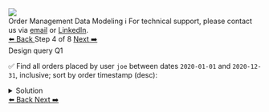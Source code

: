 <!-- TOP -->
<div class="top">
  <img class="scenario-academy-logo" src="https://datastax-academy.github.io/katapod-shared-assets/images/ds-academy-2023.svg" />
  <div class="scenario-title-section">
    <span class="scenario-title">Order Management Data Modeling</span>
    <span class="scenario-subtitle">ℹ️ For technical support, please contact us via <a href="mailto:aleksandr.volochnev@datastax.com">email</a> or <a href="https://dtsx.io/aleks">LinkedIn</a>.</span>
  </div>
</div>

<!-- NAVIGATION -->
<div id="navigation-top" class="navigation-top">
 <a href='command:katapod.loadPage?[{"step":"step3"}]'
   class="btn btn-dark navigation-top-left">⬅️ Back
 </a>
<span class="step-count"> Step 4 of 8</span>
 <a href='command:katapod.loadPage?[{"step":"step5"}]' 
    class="btn btn-dark navigation-top-right">Next ➡️
  </a>
</div>

<!-- CONTENT -->

<div class="step-title">Design query Q1</div>

✅ Find all orders placed by user `joe` between dates `2020-01-01` and `2020-12-31`, inclusive; sort by order timestamp (desc):
 
<details>
  <summary>Solution</summary>

```
SELECT * 
FROM orders_by_user 
WHERE user_id = 'joe'
  AND order_timestamp >= '2020-01-01'
  AND order_timestamp <  '2021-01-01';
```

</details>

<!-- NAVIGATION -->
<div id="navigation-bottom" class="navigation-bottom">
 <a href='command:katapod.loadPage?[{"step":"step3"}]'
   class="btn btn-dark navigation-bottom-left">⬅️ Back
 </a>
 <a href='command:katapod.loadPage?[{"step":"step5"}]'
    class="btn btn-dark navigation-bottom-right">Next ➡️
  </a>
</div>

